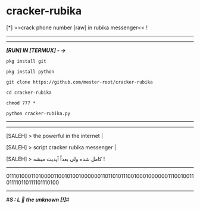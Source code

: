 # cracker-rubika
[*] >>crack phone number [raw] in rubika messenger&lt;&lt; !


_______________________________________
_______________________________________

***[RUN] IN [TERMUX] - ->***

`pkg install git`

`pkg install python`

`git clone https://github.com/mester-root/cracker-rubika`

`cd cracker-rubika`

`chmod 777 *`

`python cracker-rubika.py`

_______________________________________
_______________________________________



[SALEH] > the powerful in the internet    |


[SALEH] > script cracker rubika messenger |


[SALEH] > کامل شده ولی بعداً آپدیت میشه !



********************************
0111010001101000011001010010000001101101011100100010000001110010011011110110111101110100
********************************

#***S : L 🎩 the unknown [!]***#
